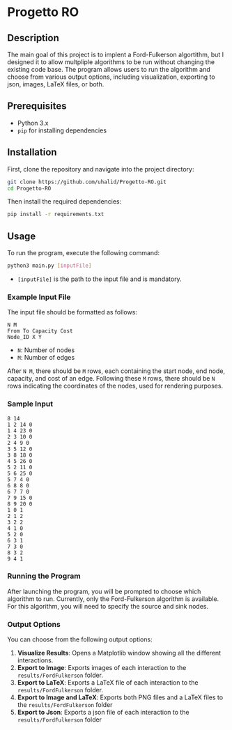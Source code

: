 # Progetto RO

## Description

The main goal of this project is to implent a Ford-Fulkerson algortithm, but I designed it to allow multpliple algorithms to be run without changing the existing code base.
The program allows users to run the algorithm and choose from various output options, including visualization, exporting to json, images, LaTeX files, or both.

## Prerequisites

- Python 3.x
- `pip` for installing dependencies

## Installation

First, clone the repository and navigate into the project directory:

```bash
git clone https://github.com/uhalid/Progetto-RO.git
cd Progetto-RO
```

Then install the required dependencies:

```bash
pip install -r requirements.txt
```

## Usage

To run the program, execute the following command:

```bash
python3 main.py [inputFile]
```

- `[inputFile]` is the path to the input file and is mandatory.

### Example Input File

The input file should be formatted as follows:

```
N M
From To Capacity Cost
Node_ID X Y
```

- `N`: Number of nodes
- `M`: Number of edges

After `N M`, there should be `M` rows, each containing the start node, end node, capacity, and cost of an edge. Following these `M` rows, there should be `N` rows indicating the coordinates of the nodes, used for rendering purposes.

### Sample Input

```
8 14
1 2 14 0
1 4 23 0
2 3 10 0
2 4 9 0
3 5 12 0
3 8 18 0
4 5 26 0
5 2 11 0
5 6 25 0
5 7 4 0
6 8 8 0
6 7 7 0
7 9 15 0
8 9 20 0
1 0 1
2 1 2
3 2 2
4 1 0
5 2 0
6 3 1
7 3 0
8 3 2
9 4 1
```

### Running the Program

After launching the program, you will be prompted to choose which algorithm to run. Currently, only the Ford-Fulkerson algorithm is available. For this algorithm, you will need to specify the source and sink nodes.

### Output Options

You can choose from the following output options:

1. **Visualize Results**: Opens a Matplotlib window showing all the different interactions.
2. **Export to Image**: Exports images of each interaction to the `results/FordFulkerson` folder.
3. **Export to LaTeX**: Exports a LaTeX file of each interaction to the `results/FordFulkerson` folder.
4. **Export to Image and LaTeX**: Exports both PNG files and a LaTeX files to the `results/FordFulkerson` folder
5. **Export to Json**: Exports a json file of each interaction to the `results/FordFulkerson` folder
